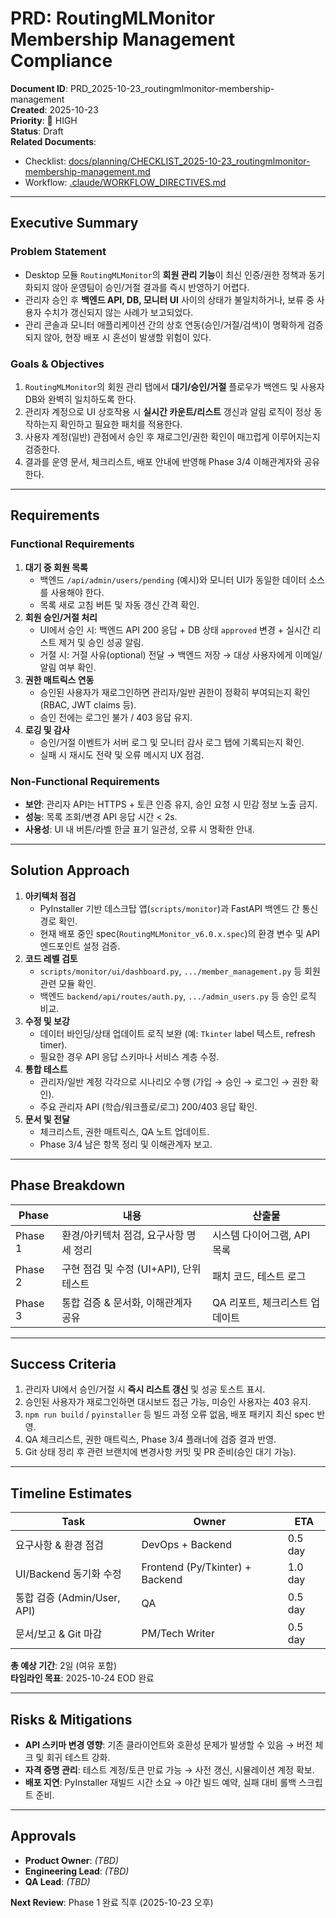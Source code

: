 # PRD: RoutingMLMonitor Membership Management Compliance

**Document ID**: PRD_2025-10-23_routingmlmonitor-membership-management  
**Created**: 2025-10-23  
**Priority**: 🚨 HIGH  
**Status**: Draft  
**Related Documents**:  
- Checklist: [docs/planning/CHECKLIST_2025-10-23_routingmlmonitor-membership-management.md](CHECKLIST_2025-10-23_routingmlmonitor-membership-management.md)  
- Workflow: [.claude/WORKFLOW_DIRECTIVES.md](../../.claude/WORKFLOW_DIRECTIVES.md)

---

## Executive Summary

### Problem Statement
- Desktop 모듈 `RoutingMLMonitor`의 **회원 관리 기능**이 최신 인증/권한 정책과 동기화되지 않아 운영팀이 승인/거절 결과를 즉시 반영하기 어렵다.  
- 관리자 승인 후 **백엔드 API, DB, 모니터 UI** 사이의 상태가 불일치하거나, 보류 중 사용자 수치가 갱신되지 않는 사례가 보고되었다.  
- 관리 콘솔과 모니터 애플리케이션 간의 상호 연동(승인/거절/검색)이 명확하게 검증되지 않아, 현장 배포 시 혼선이 발생할 위험이 있다.

### Goals & Objectives
1. `RoutingMLMonitor`의 회원 관리 탭에서 **대기/승인/거절** 플로우가 백엔드 및 사용자 DB와 완벽히 일치하도록 한다.  
2. 관리자 계정으로 UI 상호작용 시 **실시간 카운트/리스트** 갱신과 알림 로직이 정상 동작하는지 확인하고 필요한 패치를 적용한다.  
3. 사용자 계정(일반) 관점에서 승인 후 재로그인/권한 확인이 매끄럽게 이루어지는지 검증한다.  
4. 결과를 운영 문서, 체크리스트, 배포 안내에 반영해 Phase 3/4 이해관계자와 공유한다.

---

## Requirements

### Functional Requirements
1. **대기 중 회원 목록**  
   - 백엔드 `/api/admin/users/pending` (예시)와 모니터 UI가 동일한 데이터 소스를 사용해야 한다.  
   - 목록 새로 고침 버튼 및 자동 갱신 간격 확인.
2. **회원 승인/거절 처리**  
   - UI에서 승인 시: 백엔드 API 200 응답 + DB 상태 `approved` 변경 + 실시간 리스트 제거 및 승인 성공 알림.  
   - 거절 시: 거절 사유(optional) 전달 → 백엔드 저장 → 대상 사용자에게 이메일/알림 여부 확인.
3. **권한 매트릭스 연동**  
   - 승인된 사용자가 재로그인하면 관리자/일반 권한이 정확히 부여되는지 확인 (RBAC, JWT claims 등).  
   - 승인 전에는 로그인 불가 / 403 응답 유지.
4. **로깅 및 감사**  
   - 승인/거절 이벤트가 서버 로그 및 모니터 감사 로그 탭에 기록되는지 확인.  
   - 실패 시 재시도 전략 및 오류 메시지 UX 점검.

### Non-Functional Requirements
- **보안**: 관리자 API는 HTTPS + 토큰 인증 유지, 승인 요청 시 민감 정보 노출 금지.  
- **성능**: 목록 조회/변경 API 응답 시간 < 2s.  
- **사용성**: UI 내 버튼/라벨 한글 표기 일관성, 오류 시 명확한 안내.

---

## Solution Approach
1. **아키텍처 점검**  
   - PyInstaller 기반 데스크탑 앱(`scripts/monitor`)과 FastAPI 백엔드 간 통신 경로 확인.  
   - 현재 배포 중인 spec(`RoutingMLMonitor_v6.0.x.spec`)의 환경 변수 및 API 엔드포인트 설정 검증.
2. **코드 레벨 검토**  
   - `scripts/monitor/ui/dashboard.py`, `.../member_management.py` 등 회원 관련 모듈 확인.  
   - 백엔드 `backend/api/routes/auth.py`, `.../admin_users.py` 등 승인 로직 비교.
3. **수정 및 보강**  
   - 데이터 바인딩/상태 업데이트 로직 보완 (예: `Tkinter` label 텍스트, refresh timer).  
   - 필요한 경우 API 응답 스키마나 서비스 계층 수정.
4. **통합 테스트**  
   - 관리자/일반 계정 각각으로 시나리오 수행 (가입 → 승인 → 로그인 → 권한 확인).  
   - 주요 관리자 API (학습/워크플로/로그) 200/403 응답 확인.
5. **문서 및 전달**  
   - 체크리스트, 권한 매트릭스, QA 노트 업데이트.  
   - Phase 3/4 남은 항목 정리 및 이해관계자 보고.

---

## Phase Breakdown

| Phase | 내용 | 산출물 |
|-------|------|--------|
| Phase 1 | 환경/아키텍처 점검, 요구사항 명세 정리 | 시스템 다이어그램, API 목록 |
| Phase 2 | 구현 점검 및 수정 (UI+API), 단위 테스트 | 패치 코드, 테스트 로그 |
| Phase 3 | 통합 검증 & 문서화, 이해관계자 공유 | QA 리포트, 체크리스트 업데이트 |

---

## Success Criteria
1. 관리자 UI에서 승인/거절 시 **즉시 리스트 갱신** 및 성공 토스트 표시.  
2. 승인된 사용자가 재로그인하면 대시보드 접근 가능, 미승인 사용자는 403 유지.  
3. `npm run build` / `pyinstaller` 등 빌드 과정 오류 없음, 배포 패키지 최신 spec 반영.  
4. QA 체크리스트, 권한 매트릭스, Phase 3/4 플래너에 검증 결과 반영.  
5. Git 상태 정리 후 관련 브랜치에 변경사항 커밋 및 PR 준비(승인 대기 가능).

---

## Timeline Estimates

| Task | Owner | ETA |
|------|-------|-----|
| 요구사항 & 환경 점검 | DevOps + Backend | 0.5 day |
| UI/Backend 동기화 수정 | Frontend (Py/Tkinter) + Backend | 1.0 day |
| 통합 검증 (Admin/User, API) | QA | 0.5 day |
| 문서/보고 & Git 마감 | PM/Tech Writer | 0.5 day |

**총 예상 기간**: 2일 (여유 포함)  
**타임라인 목표**: 2025-10-24 EOD 완료

---

## Risks & Mitigations
- **API 스키마 변경 영향**: 기존 클라이언트와 호환성 문제가 발생할 수 있음 → 버전 체크 및 회귀 테스트 강화.  
- **자격 증명 관리**: 테스트 계정/토큰 만료 가능 → 사전 갱신, 시뮬레이션 계정 확보.  
- **배포 지연**: PyInstaller 재빌드 시간 소요 → 야간 빌드 예약, 실패 대비 롤백 스크립트 준비.

---

## Approvals
- **Product Owner**: _(TBD)_  
- **Engineering Lead**: _(TBD)_  
- **QA Lead**: _(TBD)_

**Next Review**: Phase 1 완료 직후 (2025-10-23 오후)

